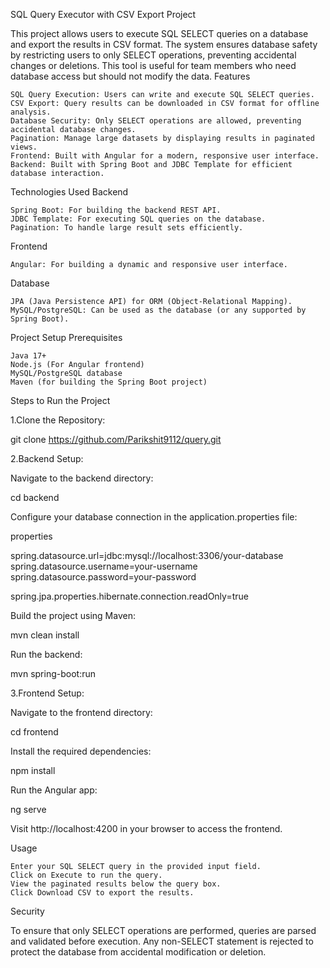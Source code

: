 SQL Query Executor with CSV Export
Project 

This project allows users to execute SQL SELECT queries on a database and export the results in CSV format. The system ensures database safety by restricting users to only SELECT operations, preventing accidental changes or deletions. This tool is useful for team members who need database access but should not modify the data.
Features

    SQL Query Execution: Users can write and execute SQL SELECT queries.
    CSV Export: Query results can be downloaded in CSV format for offline analysis.
    Database Security: Only SELECT operations are allowed, preventing accidental database changes.
    Pagination: Manage large datasets by displaying results in paginated views.
    Frontend: Built with Angular for a modern, responsive user interface.
    Backend: Built with Spring Boot and JDBC Template for efficient database interaction.


Technologies Used
Backend

    Spring Boot: For building the backend REST API.
    JDBC Template: For executing SQL queries on the database.
    Pagination: To handle large result sets efficiently.

Frontend

    Angular: For building a dynamic and responsive user interface.

Database

    JPA (Java Persistence API) for ORM (Object-Relational Mapping).
    MySQL/PostgreSQL: Can be used as the database (or any supported by Spring Boot).

Project Setup
Prerequisites

    Java 17+
    Node.js (For Angular frontend)
    MySQL/PostgreSQL database
    Maven (for building the Spring Boot project)

Steps to Run the Project

1.Clone the Repository:

git clone https://github.com/Parikshit9112/query.git

2.Backend Setup:

Navigate to the backend directory:

cd backend

Configure your database connection in the application.properties  file:

properties

spring.datasource.url=jdbc:mysql://localhost:3306/your-database
spring.datasource.username=your-username
spring.datasource.password=your-password

spring.jpa.properties.hibernate.connection.readOnly=true

Build the project using Maven:

mvn clean install

Run the backend:

mvn spring-boot:run

3.Frontend Setup:

Navigate to the frontend directory:


cd frontend

Install the required dependencies:

npm install

Run the Angular app:

ng serve

Visit http://localhost:4200 in your browser to access the frontend.

Usage

    Enter your SQL SELECT query in the provided input field.
    Click on Execute to run the query.
    View the paginated results below the query box.
    Click Download CSV to export the results.

Security

To ensure that only SELECT operations are performed, queries are parsed and validated before execution. Any non-SELECT statement is rejected to protect the database from accidental modification or deletion.
